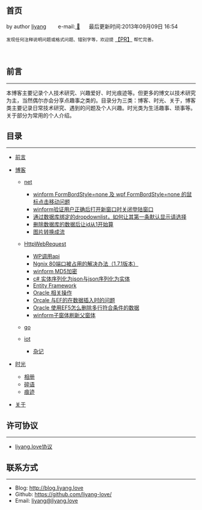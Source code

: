 ## 首页

by author [liyang](https://blog.liyang.love) &nbsp;&nbsp;&nbsp;&nbsp;&nbsp;&nbsp; e-mail:<a href="mailto:liyang@liyang.love"> 📧</a>&nbsp;&nbsp;&nbsp;&nbsp;&nbsp;&nbsp;最后更新时间:2013年09月09日 16:54


`发现任何注释说明问题或格式问题、错别字等，欢迎提` [【PR】](https://github.com/liyang-love/liyang.love.github.io/issues) `帮忙完善。`

<br />

## 前言
---
​      本博客主要记录个人技术研究、兴趣爱好、时光痕迹等。但更多的博文以技术研究为主，当然偶尔亦会分享点趣事之类的。目录分为三类：博客、时光、关于，博客类主要记录日常技术研究、遇到的问题及个人兴趣。时光类为生活趣事、琐事等。关于部分为常用的个人介绍。

## 目录
---

- [前言](README.md#前言) 

- [博客](#)
	- [net](net.md#net)
	  - [winform FormBordStyle=none  及 wpf  FormBordStyle=none  的鼠标点击移动问题](doc/blog/net/winform的鼠标点击移动问题.md#winform的鼠标点击移动问题)
	  - [winform验证用户正确后打开新窗口时关闭登陆窗口](doc/blog/net/winform验证用户正确后打开新窗口时关闭登陆窗口.md)
	  - [通过数据库绑定的dropdownlist，如何让其第一条默认显示请选择](doc/blog/net/通过数据库绑定的dropdownlist如何让其第一条默认显示请选择.md)
	  - [删除数据库的数据后让id从1开始算](doc/blog/net/删除数据库的数据后让id从1开始算.md)
	  - [图片转换成流](doc/blog/net/图片转换成流.md)
    - [HttpWebRequest](doc/blog/net/HttpWebRequest.md)
	  - [WP调用api](doc/blog/net/WP调用api.md)
	  - [Ngnix 80端口被占用的解决办法（1.7.1版本）](doc/blog/net/Ngnix80端口被占用的解决办法.md)
	  - [winform MD5加密](doc/blog/net/winform-MD5加密.md)
	  - [c# 实体序列化为json与json序列化为实体](doc/blog/net/c实体序列化为json与json序列化为实体.md)
	  - [Entity Framework](doc/blog/net/EntityFramework.md)
	  - [Oracle 相关操作](doc/blog/net/Oracle相关操作.md)
	  - [Orcale 与EF的在数据插入时的问题](doc/blog/net/Orcale与EF的在数据插入时的问题.md)
	  - [Oracle 使用EF5怎么删除多行符合条件的数据](doc/blog/net/Oracle使用EF5怎么删除多行符合条件的数据.md)
	  - [winform子窗体刷新父窗体](doc/blog/net/winform子窗体刷新父窗体.md)
	  
	- [go](go.md#go)
	
	- [iot](iot.md#iot)
	     - [杂记](zaji.md#杂记)
	
- [时光](#)
	
	- [相册](photo.md#相册)
	- [碎语](suiyu.md#碎语)
	- [痕迹](hengji.md#痕迹)
	
- [关于](/doc/about/about.md#关于我)
	
  
  
    

## 许可协议
---

- [liyang.love协议](http://www.liyang.love/license)



## 联系方式
---

* Blog: <http://blog.liyang.love>
* Github: <https://github.com/liyang-love/>
* Email: [liyang@liyang.love](mailto:github#liyang.love)